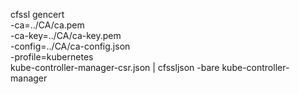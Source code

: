 cfssl gencert \
  -ca=../CA/ca.pem \
  -ca-key=../CA/ca-key.pem \
  -config=../CA/ca-config.json \
  -profile=kubernetes \
  kube-controller-manager-csr.json | cfssljson -bare kube-controller-manager
